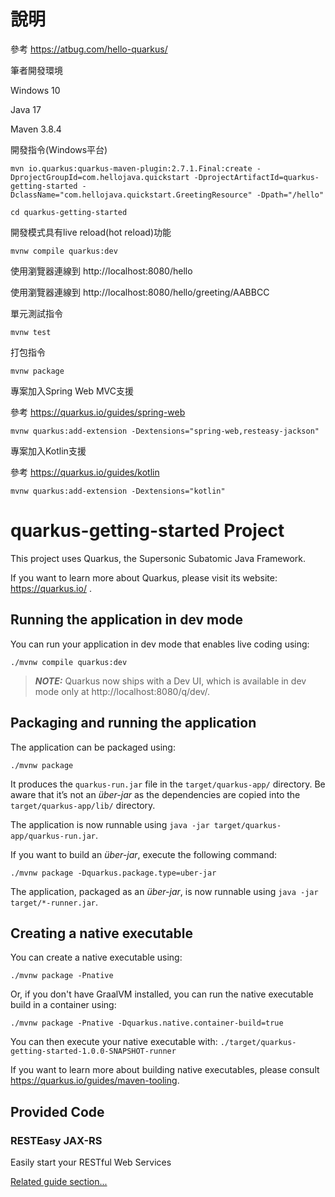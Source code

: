 # 說明
參考 https://atbug.com/hello-quarkus/

筆者開發環境

Windows 10

Java 17

Maven 3.8.4


開發指令(Windows平台)
```shell script
mvn io.quarkus:quarkus-maven-plugin:2.7.1.Final:create -DprojectGroupId=com.hellojava.quickstart -DprojectArtifactId=quarkus-getting-started -DclassName="com.hellojava.quickstart.GreetingResource" -Dpath="/hello"
```

```shell script
cd quarkus-getting-started
```

開發模式具有live reload(hot reload)功能
```shell script
mvnw compile quarkus:dev
```
使用瀏覽器連線到 http://localhost:8080/hello

使用瀏覽器連線到 http://localhost:8080/hello/greeting/AABBCC

單元測試指令
```shell script
mvnw test 
```

打包指令
```shell script
mvnw package
```

專案加入Spring Web MVC支援

參考 https://quarkus.io/guides/spring-web
```shell script
mvnw quarkus:add-extension -Dextensions="spring-web,resteasy-jackson"
```

專案加入Kotlin支援

參考 https://quarkus.io/guides/kotlin
```shell script
mvnw quarkus:add-extension -Dextensions="kotlin"
```

# quarkus-getting-started Project

This project uses Quarkus, the Supersonic Subatomic Java Framework.

If you want to learn more about Quarkus, please visit its website: https://quarkus.io/ .

## Running the application in dev mode

You can run your application in dev mode that enables live coding using:
```shell script
./mvnw compile quarkus:dev
```

> **_NOTE:_**  Quarkus now ships with a Dev UI, which is available in dev mode only at http://localhost:8080/q/dev/.

## Packaging and running the application

The application can be packaged using:
```shell script
./mvnw package
```
It produces the `quarkus-run.jar` file in the `target/quarkus-app/` directory.
Be aware that it’s not an _über-jar_ as the dependencies are copied into the `target/quarkus-app/lib/` directory.

The application is now runnable using `java -jar target/quarkus-app/quarkus-run.jar`.

If you want to build an _über-jar_, execute the following command:
```shell script
./mvnw package -Dquarkus.package.type=uber-jar
```

The application, packaged as an _über-jar_, is now runnable using `java -jar target/*-runner.jar`.

## Creating a native executable

You can create a native executable using: 
```shell script
./mvnw package -Pnative
```

Or, if you don't have GraalVM installed, you can run the native executable build in a container using: 
```shell script
./mvnw package -Pnative -Dquarkus.native.container-build=true
```

You can then execute your native executable with: `./target/quarkus-getting-started-1.0.0-SNAPSHOT-runner`

If you want to learn more about building native executables, please consult https://quarkus.io/guides/maven-tooling.

## Provided Code

### RESTEasy JAX-RS

Easily start your RESTful Web Services

[Related guide section...](https://quarkus.io/guides/getting-started#the-jax-rs-resources)
